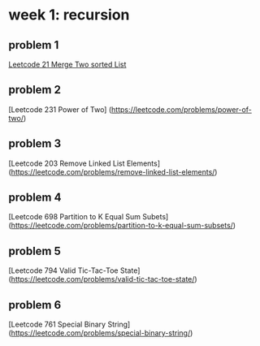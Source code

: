 # week 1: recursion

## problem 1
[Leetcode 21 Merge Two sorted List](https://leetcode.com/problems/merge-two-sorted-lists/)

## problem 2
[Leetcode 231 Power of Two] (https://leetcode.com/problems/power-of-two/)

## problem 3
[Leetcode 203 Remove Linked List Elements] (https://leetcode.com/problems/remove-linked-list-elements/)

## problem 4
[Leetcode 698 Partition to K Equal Sum Subets] (https://leetcode.com/problems/partition-to-k-equal-sum-subsets/)

## problem 5
[Leetcode 794 Valid Tic-Tac-Toe State] (https://leetcode.com/problems/valid-tic-tac-toe-state/)

## problem 6
[Leetcode 761 Special Binary String] (https://leetcode.com/problems/special-binary-string/)
